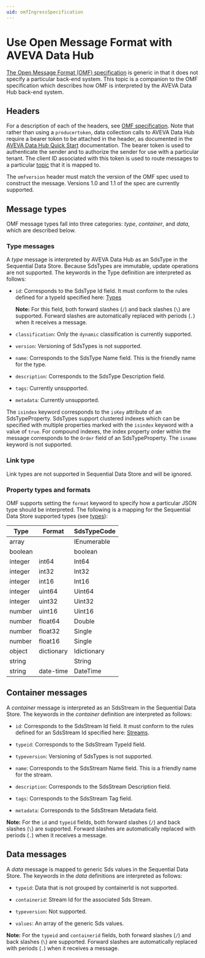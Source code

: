 ```yaml
---
uid: omfIngressSpecification
---
```


# Use Open Message Format with AVEVA Data Hub

[The Open Message Format (OMF) specification](https://docs.osisoft.com/bundle/omf/) is generic in that it does not specify a particular back-end system. This topic is a companion to the OMF specification which describes how OMF is interpreted by the AVEVA Data Hub back-end system. 

## Headers
For a description of each of the headers, see [OMF specification](https://docs.osisoft.com/bundle/omf/). Note that rather than using a ``producertoken``, data collection calls to AVEVA Data Hub require a bearer token to be attached in the header, as documented in the [AVEVA Data Hub Quick Start](xref:sdsQuickStart) documentation. The bearer token is used to authenticate the sender and to authorize the sender for use with a particular tenant. The client ID associated with this token is used to route messages to a particular [topic](xref:omfIngressTopics) that it is mapped to.

The ``omfversion`` header must match the version of the OMF spec used to construct the message. Versions 1.0 and 1.1 of the spec are currently supported. 

## Message types
OMF message types fall into three categories: *type*, *container*, and *data*, which are described below. 

### Type messages
A *type* message is interpreted by AVEVA Data Hub as an SdsType in the Sequential Data Store. Because SdsTypes are immutable, update operations are not supported. The keywords in the Type definition are interpreted as follows:

- ``id``: Corresponds to the SdsType Id field. It must conform to the rules defined for a 
    typeId specified here: [Types](xref:sdsTypes)

  **Note:** For this field, both forward slashes (`/`) and back slashes (`\`) are supported. Forward slashes are automatically replaced with periods (`.`) when it receives a message.

- ``classification``: Only the ``dynamic`` classification is currently supported.

- ``version``: Versioning of SdsTypes is not supported.

- ``name``: Corresponds to the SdsType Name field. This is the friendly name for the type.

- ``description``: Corresponds to the SdsType Description field. 

- ``tags``: Currently unsupported.

- ``metadata``: Currently unsupported.

The ``isindex`` keyword corresponds to the ``isKey`` attribute of an SdsTypeProperty. SdsTypes support clustered indexes which can be specified with multiple properties marked with the ``isindex`` keyword with a value of ``true``. For compound indexes, the index property order within the message corresponds to the ``Order`` field of an SdsTypeProperty. The ``isname`` keyword is not supported.

### Link type
Link types are not supported in Sequential Data Store and will be ignored.

### Property types and formats
OMF supports setting the ``format`` keyword to specify how a particular JSON type should be interpreted. The following is a mapping for the Sequential Data Store supported types (see [types](xref:sdsTypes)):

Type     | Format   | SdsTypeCode
-------- | -------- | -----------
array    |          | IEnumerable
boolean  |          | boolean
integer  | int64    | Int64
integer  | int32    | Int32
integer  | int16    | Int16
integer  | uint64   | Uint64
integer  | uint32   | Uint32
number   | uint16   | Uint16
number   | float64  | Double
number   | float32  | Single
number   | float16  | Single
object   | dictionary | Idictionary
string   |          | String
string   | date-time | DateTime


## Container messages
A *container* message is interpreted as an SdsStream in the Sequential Data Store. The keywords in the *container* definition are interpreted as follows:

- ``id``: Corresponds to the SdsStream Id field. It must conform to the rules defined for
    an SdsStream Id specified here: [Streams](xref:sdsStreams#streams).

- ``typeid``: Corresponds to the SdsStream TypeId field.

- ``typeversion``: Versioning of SdsTypes is not supported.

- ``name``: Corresponds to the SdsStream Name field. This is a friendly name for the stream.

- ``description``: Corresponds to the SdsStream Description field.

- ``tags``: Corresponds to the SdsStream Tag field. 

- ``metadata``: Corresponds to the SdsStream Metadata field.        

**Note:** For the `id` and `typeid` fields, both forward slashes (`/`) and back slashes (`\`) are supported. Forward slashes are automatically replaced with periods (`.`) when it receives a message.

## Data messages
A *data* message is mapped to generic Sds values in the Sequential Data Store. The keywords in the *data* definitions are interpreted as follows:

- ``typeid``: Data that is not grouped by containerId is not supported.

- ``containerid``: Stream Id for the associated Sds Stream.

- ``typeversion``: Not supported.

- ``values``: An array of the generic Sds values.

**Note:** For the `typeid` and `containerid` fields, both forward slashes (`/`) and back slashes (`\`) are supported. Forward slashes are automatically replaced with periods (`.`) when it receives a message.
